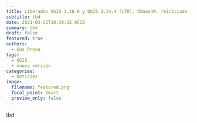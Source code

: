 ```yaml
---
title: Liberados QGIS 3.18.0 y QGIS 3.14.4 (LTR). OSGeo4W, reiniciado ("reboot")
subtitle: tbd
date: 2021-03-23T10:39:52.951Z
summary: tbd
draft: false
featured: true
authors:
  - Gus Presa
tags:
  - QGIS
  - nueva versión
categories:
  - Noticias
image:
  filename: featured.png
  focal_point: Smart
  preview_only: false
---
```

tbd